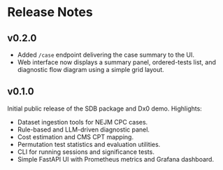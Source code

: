 # Release Notes

## v0.2.0

* Added `/case` endpoint delivering the case summary to the UI.
* Web interface now displays a summary panel, ordered-tests list, and diagnostic
  flow diagram using a simple grid layout.

## v0.1.0

Initial public release of the SDB package and Dx0 demo. Highlights:

- Dataset ingestion tools for NEJM CPC cases.
- Rule-based and LLM-driven diagnostic panel.
- Cost estimation and CMS CPT mapping.
- Permutation test statistics and evaluation utilities.
- CLI for running sessions and significance tests.
- Simple FastAPI UI with Prometheus metrics and Grafana dashboard.


